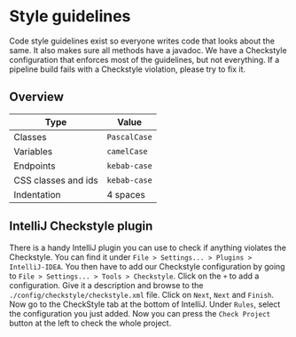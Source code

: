 # Style guidelines

Code style guidelines exist so everyone writes code that looks about the same. It also makes sure all methods have a
javadoc. We have a Checkstyle configuration that enforces most of the guidelines, but not everything. If a pipeline
build fails with a Checkstyle violation, please try to fix it.

## Overview

| Type | Value |
|---|---|
| Classes | `PascalCase` |
| Variables | `camelCase` |
| Endpoints | `kebab-case` |
| CSS classes and ids | `kebab-case` |
| Indentation | 4 spaces |

## IntelliJ Checkstyle plugin

There is a handy IntelliJ plugin you can use to check if anything violates the Checkstyle. You can find it under
`File > Settings... > Plugins > IntelliJ-IDEA`. You then have to add our Checkstyle configuration by going to
`File > Settings... > Tools > Checkstyle`. Click on the `+` to add a configuration. Give it a description and browse
to the `./config/checkstyle/checkstyle.xml` file. Click on `Next`, `Next` and `Finish`. Now go to
the CheckStyle tab at the bottom of IntelliJ. Under `Rules`, select the configuration you just added. Now you can
press the `Check Project` button at the left to check the whole project.
